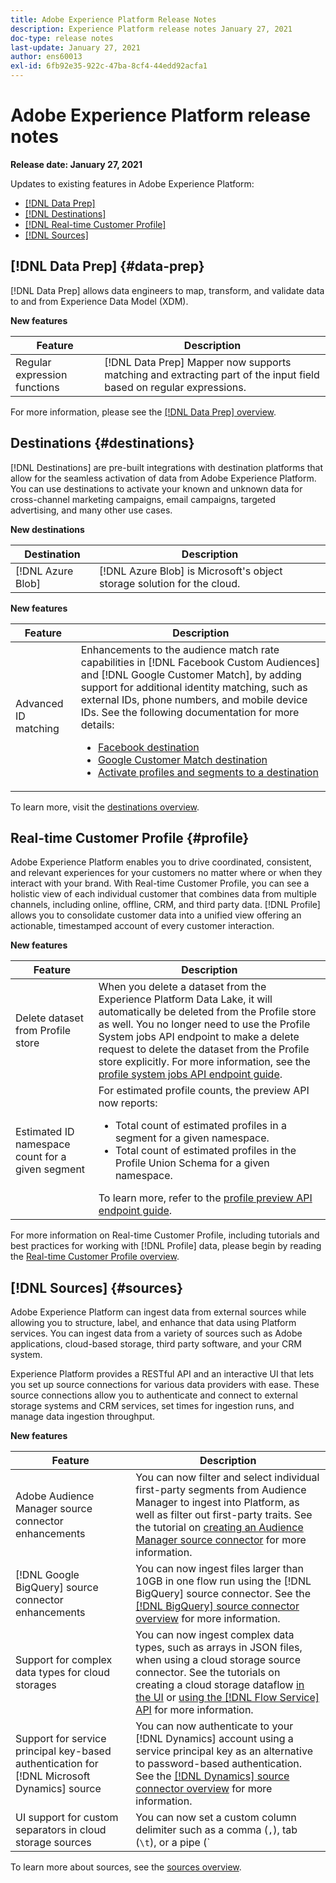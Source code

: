 ```yaml
---
title: Adobe Experience Platform Release Notes
description: Experience Platform release notes January 27, 2021
doc-type: release notes
last-update: January 27, 2021
author: ens60013
exl-id: 6fb92e35-922c-47ba-8cf4-44edd92acfa1
---
```

# Adobe Experience Platform release notes 

**Release date: January 27, 2021**

Updates to existing features in Adobe Experience Platform:

- [[!DNL Data Prep]](#data-prep)
- [[!DNL Destinations]](#destinations)
- [[!DNL Real-time Customer Profile]](#profile)
- [[!DNL Sources]](#sources)

## [!DNL Data Prep] {#data-prep}

[!DNL Data Prep] allows data engineers to map, transform, and validate data to and from Experience Data Model (XDM).

**New features**

| Feature | Description |
| ------- | ----------- |
| Regular expression functions | [!DNL Data Prep] Mapper now supports matching and extracting part of the input field based on regular expressions. |

For more information, please see the [[!DNL Data Prep] overview](../../data-prep/home.md).

## Destinations {#destinations}

[!DNL Destinations] are pre-built integrations with destination platforms that allow for the seamless activation of data from Adobe Experience Platform. You can use destinations to activate your known and unknown data for cross-channel marketing campaigns, email campaigns, targeted advertising, and many other use cases.

**New destinations**

| Destination | Description |
| ----------- | ----------- |
| [!DNL Azure Blob] | [!DNL Azure Blob] is Microsoft's object storage solution for the cloud. |

**New features**

| Feature | Description |
| ------- | ----------- |
| Advanced ID matching | Enhancements to the audience match rate capabilities in [!DNL Facebook Custom Audiences] and [!DNL Google Customer Match], by adding support for additional identity matching, such as external IDs, phone numbers, and mobile device IDs. See the following documentation for more details: <ul><li>[Facebook destination](../../destinations/catalog/social/facebook.md)</li><li>[Google Customer Match destination](../../destinations/catalog/advertising/google-customer-match.md)</li><li>[Activate profiles and segments to a destination](../../destinations/ui/activate-destinations.md)</li></ul> |

To learn more, visit the [destinations overview](../../destinations/home.md).

## Real-time Customer Profile {#profile}

Adobe Experience Platform enables you to drive coordinated, consistent, and relevant experiences for your customers no matter where or when they interact with your brand. With Real-time Customer Profile, you can see a holistic view of each individual customer that combines data from multiple channels, including online, offline, CRM, and third party data. [!DNL Profile] allows you to consolidate customer data into a unified view offering an actionable, timestamped account of every customer interaction.

**New features**

| Feature | Description |
| ------- | ----------- |
| Delete dataset from Profile store | When you delete a dataset from the Experience Platform Data Lake, it will automatically be deleted from the Profile store as well. You no longer need to use the Profile System jobs API endpoint to make a delete request to delete the dataset from the Profile store explicitly. For more information, see the [profile system jobs API endpoint guide](../../profile/api/profile-system-jobs.md).|
|Estimated ID namespace count for a given segment|For estimated profile counts, the preview API now reports:<ul><li>Total count of estimated profiles in a segment for a given namespace.</li><li>Total count of estimated profiles in the Profile Union Schema for a given namespace.</li></ul>To learn more, refer to the [profile preview API endpoint guide](../../profile/api/preview-sample-status.md).|

For more information on Real-time Customer Profile, including tutorials and best practices for working with [!DNL Profile] data, please begin by reading the [Real-time Customer Profile overview](../../profile/home.md).

## [!DNL Sources] {#sources}

Adobe Experience Platform can ingest data from external sources while allowing you to structure, label, and enhance that data using Platform services. You can ingest data from a variety of sources such as Adobe applications, cloud-based storage, third party software, and your CRM system.

Experience Platform provides a RESTful API and an interactive UI that lets you set up source connections for various data providers with ease. These source connections allow you to authenticate and connect to external storage systems and CRM services, set times for ingestion runs, and manage data ingestion throughput.

**New features**

| Feature | Description |
| ------- | ----------- |
| Adobe Audience Manager source connector enhancements | You can now filter and select individual first-party segments from Audience Manager to ingest into Platform, as well as filter out first-party traits. See the tutorial on [creating an Audience Manager source connector](../../sources/tutorials/ui/create/adobe-applications/audience-manager.md) for more information. |
| [!DNL Google BigQuery] source connector enhancements | You can now ingest files larger than 10GB in one flow run using the [!DNL BigQuery] source connector. See the [[!DNL BigQuery] source connector overview](../../sources/connectors/databases/bigquery.md) for more information. |
| Support for complex data types for cloud storages | You can now ingest complex data types, such as arrays in JSON files, when using a cloud storage source connector. See the tutorials on creating a cloud storage dataflow [in the UI](../../sources/tutorials/ui/dataflow/batch/cloud-storage.md) or [using the [!DNL Flow Service] API](../../sources/tutorials/api/collect/cloud-storage.md) for more information. |
| Support for service principal key-based authentication for [!DNL Microsoft Dynamics] source | You can now authenticate to your [!DNL Dynamics] account using a service principal key as an alternative to password-based authentication. See the [[!DNL Dynamics] source connector overview](../../sources/connectors/crm/ms-dynamics.md) for more information. |
| UI support for custom separators in cloud storage sources | You can now set a custom column delimiter such as a comma (`,`), tab (`\t`), or a pipe (`|`), to collect delimited files the the UI. See the tutorial on [creating a dataflow with a cloud storage source connector](../../sources/tutorials/ui/dataflow/batch/cloud-storage.md) for more information |

To learn more about sources, see the [sources overview](../../sources/home.md).
